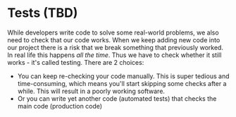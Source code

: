 # Tests (TBD)

While developers write code to solve some real-world problems, we also need to check that our code works. When we
keep adding new code into our project there is a risk that we break something that previously worked. In real life
this happens _all the time_. Thus we have to check whether it still works - it's called testing. There are 2 choices: 

* You can keep re-checking your code manually. This is super tedious and time-consuming, which means you'll
start skipping some checks after a while. This will result in a poorly working software.
* Or you can write yet another code (automated tests) that checks the main code (production code)